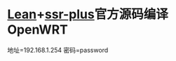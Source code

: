 # [Lean](https://github.com/coolsnowwolf/lede)+[ssr-plus](https://github.com/fw876/helloworld)官方源码编译OpenWRT

地址=192.168.1.254  密码=password
